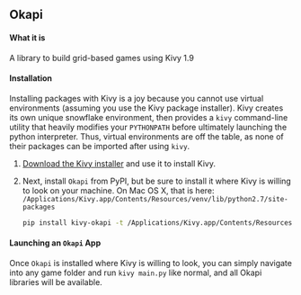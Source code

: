 ## Okapi

#### What it is
A library to build grid-based games using Kivy 1.9


#### Installation

Installing packages with Kivy is a joy because you cannot use virtual environments (assuming you use the Kivy package installer). Kivy creates its own unique snowflake environment, then provides a `kivy` command-line utility that heavily modifies your `PYTHONPATH` before ultimately launching the python interpreter. Thus, virtual environments are off the table, as none of their packages can be imported after using `kivy`.

1. [Download the Kivy installer](http://kivy.org/docs/installation/installation.html) and use it to install Kivy.

1. Next, install `Okapi` from PyPI, but be sure to install it where Kivy is willing to look on your machine. On Mac OS X, that is here: `/Applications/Kivy.app/Contents/Resources/venv/lib/python2.7/site-packages`

    ```sh
    pip install kivy-okapi -t /Applications/Kivy.app/Contents/Resources/venv/lib/python2.7/site-packages
    ```

#### Launching an `Okapi` App

Once `Okapi` is installed where Kivy is willing to look, you can simply navigate into any game folder and run `kivy main.py` like normal, and all Okapi libraries will be available.
